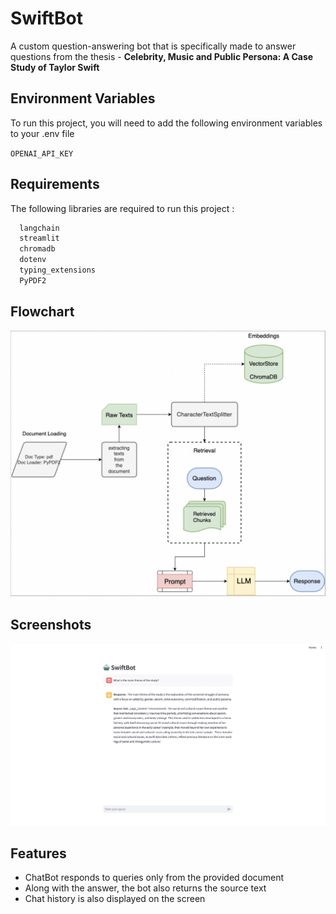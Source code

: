 
# SwiftBot

A custom question-answering bot that is specifically made to answer questions from the thesis - **Celebrity, Music and Public Persona: A Case Study of Taylor Swift**




## Environment Variables

To run this project, you will need to add the following environment variables to your .env file

`OPENAI_API_KEY`


## Requirements

The following libraries are required to run this project :

```bash
  langchain
  streamlit
  chromadb
  dotenv
  typing_extensions
  PyPDF2
```
    
## Flowchart

![alt text](https://github.com/SohaHussain/SwiftBot/blob/main/flowchart.png)


## Screenshots

![App Screenshot](https://github.com/SohaHussain/SwiftBot/blob/main/ss1.png)


## Features

- ChatBot responds to queries only from the provided document
- Along with the answer, the bot also returns the source text
- Chat history is also displayed on the screen

